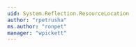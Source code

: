 ```yaml
---
uid: System.Reflection.ResourceLocation
author: "rpetrusha"
ms.author: "ronpet"
manager: "wpickett"
---
```

